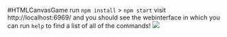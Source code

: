 #HTMLCanvasGame
run ```npm install``` > ```npm start```
visit http://localhost:6969/ and you should see the webinterface in which you can run ```help``` to find a list of all of the commands!
![](https://i.imgur.com/m44y7fR.png)

